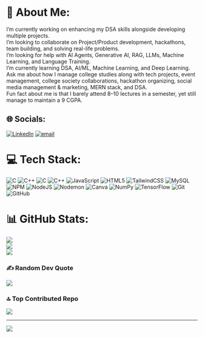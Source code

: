 # 💫 About Me:
I’m currently working on enhancing my DSA skills alongside developing multiple projects.<br>I’m looking to collaborate on Project/Product development, hackathons, team building, and solving real-life problems.<br>I’m looking for help with AI Agents, Generative AI, RAG, LLMs, Machine Learning, and Language Training.<br>I’m currently learning DSA, AI/ML, Machine Learning, and Deep Learning.<br>Ask me about how I manage college studies along with tech projects, event management, college society collaborations, hackathon organizing, social media management & marketing, MERN stack, and DSA.<br>Fun fact about me is that I barely attend 8–10 lectures in a semester, yet still manage to maintain a 9 CGPA.


## 🌐 Socials:
[![LinkedIn](https://img.shields.io/badge/LinkedIn-%230077B5.svg?logo=linkedin&logoColor=white)](https://linkedin.com/in/shhshubham) [![email](https://img.shields.io/badge/Email-D14836?logo=gmail&logoColor=white)](mailto:shubhamm18.work@gmail.com) 

# 💻 Tech Stack:
![C](https://img.shields.io/badge/c-%2300599C.svg?style=flat&logo=c&logoColor=white) ![C++](https://img.shields.io/badge/c++-%2300599C.svg?style=flat&logo=c%2B%2B&logoColor=white) ![C](https://img.shields.io/badge/c-%2300599C.svg?style=flat&logo=c&logoColor=white) ![C++](https://img.shields.io/badge/c++-%2300599C.svg?style=flat&logo=c%2B%2B&logoColor=white) ![JavaScript](https://img.shields.io/badge/javascript-%23323330.svg?style=flat&logo=javascript&logoColor=%23F7DF1E) ![HTML5](https://img.shields.io/badge/html5-%23E34F26.svg?style=flat&logo=html5&logoColor=white) ![TailwindCSS](https://img.shields.io/badge/tailwindcss-%2338B2AC.svg?style=flat&logo=tailwind-css&logoColor=white) ![MySQL](https://img.shields.io/badge/mysql-4479A1.svg?style=flat&logo=mysql&logoColor=white) ![NPM](https://img.shields.io/badge/NPM-%23CB3837.svg?style=flat&logo=npm&logoColor=white) ![NodeJS](https://img.shields.io/badge/node.js-6DA55F?style=flat&logo=node.js&logoColor=white) ![Nodemon](https://img.shields.io/badge/NODEMON-%23323330.svg?style=flat&logo=nodemon&logoColor=%BBDEAD) ![Canva](https://img.shields.io/badge/Canva-%2300C4CC.svg?style=flat&logo=Canva&logoColor=white) ![NumPy](https://img.shields.io/badge/numpy-%23013243.svg?style=flat&logo=numpy&logoColor=white) ![TensorFlow](https://img.shields.io/badge/TensorFlow-%23FF6F00.svg?style=flat&logo=TensorFlow&logoColor=white) ![Git](https://img.shields.io/badge/git-%23F05033.svg?style=flat&logo=git&logoColor=white) ![GitHub](https://img.shields.io/badge/github-%23121011.svg?style=flat&logo=github&logoColor=white)
# 📊 GitHub Stats:
![](https://github-readme-stats.vercel.app/api?username=shubhammgits&theme=blue_navy&hide_border=true&include_all_commits=false&count_private=false)<br/>
![](https://nirzak-streak-stats.vercel.app/?user=shubhammgits&theme=blue_navy&hide_border=true)<br/>
![](https://github-readme-stats.vercel.app/api/top-langs/?username=shubhammgits&theme=blue_navy&hide_border=true&include_all_commits=false&count_private=false&layout=compact)

### ✍️ Random Dev Quote
![](https://quotes-github-readme.vercel.app/api?type=horizontal&theme=tokyonight)

### 🔝 Top Contributed Repo
![](https://github-contributor-stats.vercel.app/api?username=shubhammgits&limit=5&theme=one_dark_pro&combine_all_yearly_contributions=true)

---
[![](https://visitcount.itsvg.in/api?id=shubhammgits&icon=6&color=9)](https://visitcount.itsvg.in)

<!-- Proudly created with GPRM ( https://gprm.itsvg.in ) -->
